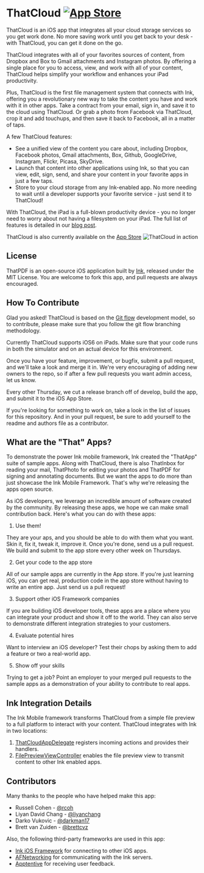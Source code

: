 ThatCloud [![App Store](http://linkmaker.itunes.apple.com/htmlResources/assets/en_us//images/web/linkmaker/badge_appstore-lrg.png)](https://itunes.apple.com/app/id681023311)
=========

ThatCloud is an iOS app that integrates all your cloud storage services so you get work done. No more saving work until you get back to your desk - with ThatCloud, you can get it done on the go.

ThatCloud integrates with all of your favorites sources of content, from Dropbox and Box to Gmail attachments and Instagram photos. By offering a single place for you to access, view, and work with all of your content, ThatCloud helps simplify your workflow and enhances your iPad productivity. 

Plus, ThatCloud is the first file management system that connects with Ink, offering you a revolutionary new way to take the content you have and work with it in other apps. Take a contract from your email, sign in, and save it to the cloud using ThatCloud. Or grab a photo from Facebook via ThatCloud, crop it and add touchups, and then save it back to Facebook, all in a matter of taps.

A few ThatCloud features:
* See a unified view of the content you care about, including Dropbox, Facebook photos, Gmail attachments, Box, Github, GoogleDrive, Instagram, Flickr, Picasa, SkyDrive.
* Launch that content into other applications using Ink, so that you can view, edit, sign, send, and share your content in your favorite apps in just a few taps.
* Store to your cloud storage from any Ink-enabled app. No more needing to wait until a developer supports your favorite service - just send it to ThatCloud!

With ThatCloud, the iPad is a full-blown productivity device - you no longer need to worry about not having a filesystem on your iPad. The full list of features is detailed in our [blog post](http://blog.inkmobility.com/post/58830177894/introducing-thatcloud-your-portal-to-your-cloud).

ThatCloud is also currently available on the [App Store](https://itunes.apple.com/app/id681023311)
![ThatCloud in action](https://s3.amazonaws.com/your_own_bucket/Cq4qJEoAQmWLSZXbKedw_awesome)

License
-------
ThatPDF is an open-source iOS application built by [Ink](www.inkmobility.com), released under the MIT License. You are welcome to fork this app, and pull requests are always encouraged.

How To Contribute
-------------------------
Glad you asked! ThatCloud is based on the [Git flow](http://nvie.com/posts/a-successful-git-branching-model/) development model, so to contribute, please make sure that you follow the git flow branching methodology.

Currently ThatCloud supports iOS6 on iPads. Make sure that your code runs in both the simulator and on an actual device for this environment.

Once you have your feature, improvement, or bugfix, submit a pull request, and we'll take a look and merge it in. We're very encouraging of adding new owners to the repo, so if after a few pull requests you want admin access, let us know.

Every other Thursday, we cut a release branch off of develop, build the app, and submit it to the iOS App Store.

If you're looking for something to work on, take a look in the list of issues for this repository. And in your pull request, be sure to add yourself to the readme and authors file as a contributor.

What are the "That" Apps?
-------------------------

To demonstrate the power Ink mobile framework, Ink created the "ThatApp" suite of sample apps. Along with ThatCloud, there is also ThatInbox for reading your mail, ThatPhoto for editing your photos and ThatPDF for signing and annotating documents. But we want the apps to do more than just showcase the Ink Mobile Framework. That's why we're releasing the apps open source. 

As iOS developers, we leverage an incredible amount of software created by the community. By releasing these apps, we hope we can make small contribution back. Here's what you can do with these apps:
  1. Use them!
    
  They are your aps, and you should be able to do with them what you want. Skin it, fix it, tweak it, improve it. Once you're done, send us a pull request. We build and submit to the app store every other week on Thursdays.
  
  2. Get your code to the app store 

  All of our sample apps are currently in the App store. If you're just learning iOS, you can get real, production code in the app store without having to write an entire app. Just send us a pull request!

  3. Support other iOS Framework companies
  
  If you are building iOS developer tools, these apps are a place where you can integrate your product and show it off to the world. They can also serve to demonstrate different integration strategies to your customers.

  4. Evaluate potential hires
  
  Want to interview an iOS developer? Test their chops by asking them to add a feature or two a real-world app.

  5. Show off your skills
  
  Trying to get a job? Point an employer to your merged pull requests to the sample apps as a demonstration of your ability to contribute to real apps.
  
  
Ink Integration Details
-----------------------
The Ink Mobile framework transforms ThatCloud from a simple file preview to a full platform to interact with your content. ThatCloud integrates with Ink in two locations:

  1. [ThatCloudAppDelegate](https://github.com/Ink/ThatCloud/blob/develop/Classes/ThatCloudAppDelegate.m#L29) registers incoming actions and provides their handlers.
  2. [FilePreviewViewController](https://github.com/Ink/ThatCloud/blob/develop/Classes/FilePreviewViewController.m#L121) enables the file preview view to transmit content to other Ink enabled apps.

Contributors
------------
Many thanks to the people who have helped make this app:

* Russell Cohen - [@rcoh](https://github.com/rcoh)
* Liyan David Chang - [@liyanchang](https://github.com/liyanchang)
* Darko Vukovic - [@darkman17](https://github.com/darkman17)
* Brett van Zuiden - [@brettcvz](https://github.com/brettcvz)

Also, the following third-party frameworks are used in this app:

* [Ink iOS Framework](https://github.com/Ink/InkiOSFramework) for connecting to other iOS apps.
* [AFNetworking](https://github.com/AFNetworking/AFNetworking) for communicating with the Ink servers.
* [Apptentive](https://github.com/apptentive/apptentive-ios) for receiving user feedback.
